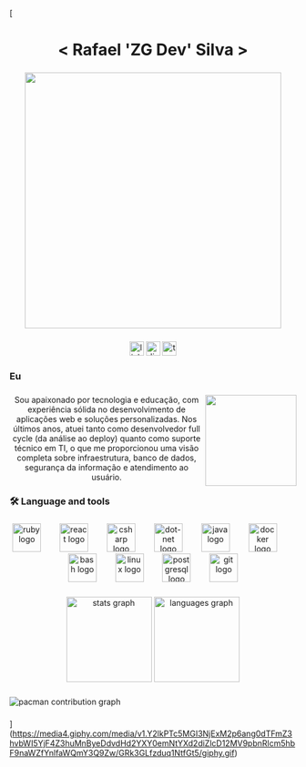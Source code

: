 [<h1 align="center">< Rafael 'ZG Dev' Silva ></h1>

###

<div align="center">
  <img height="450" src="https://media3.giphy.com/media/v1.Y2lkPTc5MGI3NjExM3g2anBsdW1vaXVjZzF0dWJnbmtrOGg1dWwyajgyOWtwbWhudndneSZlcD12MV9pbnRlcm5hbF9naWZfYnlfaWQmY3Q9Zw/FcqKy4Kj7XOK0hCW4g/giphy.gif"  />
</div>

###

<div align="center">
  <img src="https://img.shields.io/static/v1?message=LinkedIn&logo=linkedin&label=&color=0077B5&logoColor=white&labelColor=&style=for-the-badge" height="25" alt="linkedin logo"  />
  <img src="https://img.shields.io/static/v1?message=Discord&logo=discord&label=&color=7289DA&logoColor=white&labelColor=&style=for-the-badge" height="25" alt="discord logo"  />
  <img src="https://img.shields.io/static/v1?message=TryHackMe&logo=tryhackme&label=&color=88cc14&logoColor=white&labelColor=&style=for-the-badge" height="25" alt="tryhackme logo"  />
</div>

###

<h3 align="left">Eu</h3>

###

<img align="right" height="160" src="https://media2.giphy.com/media/v1.Y2lkPTc5MGI3NjExcm0zdHc4b2NjeTN2dW11ODcwMGVpbzlvYWRvN2huZHppY3lmeWYxdCZlcD12MV9pbnRlcm5hbF9naWZfYnlfaWQmY3Q9Zw/G5VEnkzWsZ5XvxsnXx/giphy.gif"  />

###

<p align="center">Sou apaixonado por tecnologia e educação, com experiência sólida no desenvolvimento de aplicações web e soluções personalizadas. Nos últimos anos, atuei tanto como desenvolvedor full cycle (da análise ao deploy) quanto como suporte técnico em TI, o que me proporcionou uma visão completa sobre infraestrutura, banco de dados, segurança da informação e atendimento ao usuário.</p>

###

<h3 align="left">🛠 Language and tools</h3>

###

<div align="center">
  <img src="https://cdn.jsdelivr.net/gh/devicons/devicon/icons/ruby/ruby-plain-wordmark.svg" height="50" alt="ruby logo"  />
  <img width="25" />
  <img src="https://cdn.jsdelivr.net/gh/devicons/devicon/icons/react/react-original.svg" height="50" alt="react logo"  />
  <img width="25" />
  <img src="https://cdn.jsdelivr.net/gh/devicons/devicon/icons/csharp/csharp-original.svg" height="50" alt="csharp logo"  />
  <img width="25" />
  <img src="https://cdn.jsdelivr.net/gh/devicons/devicon/icons/dot-net/dot-net-plain-wordmark.svg" height="50" alt="dot-net logo"  />
  <img width="25" />
  <img src="https://cdn.jsdelivr.net/gh/devicons/devicon/icons/java/java-original.svg" height="50" alt="java logo"  />
  <img width="25" />
  <img src="https://cdn.jsdelivr.net/gh/devicons/devicon/icons/docker/docker-plain-wordmark.svg" height="50" alt="docker logo"  />
  <img width="25" />
  <img src="https://cdn.simpleicons.org/gnubash/4EAA25" height="50" alt="bash logo"  />
  <img width="25" />
  <img src="https://cdn.jsdelivr.net/gh/devicons/devicon/icons/linux/linux-original.svg" height="50" alt="linux logo"  />
  <img width="25" />
  <img src="https://cdn.jsdelivr.net/gh/devicons/devicon/icons/postgresql/postgresql-plain-wordmark.svg" height="50" alt="postgresql logo"  />
  <img width="25" />
  <img src="https://cdn.jsdelivr.net/gh/devicons/devicon/icons/git/git-original.svg" height="50" alt="git logo"  />
</div>

###

<div align="center">
  <img src="https://github-readme-stats.vercel.app/api?username=Rafazg&hide_title=false&hide_rank=false&show_icons=true&include_all_commits=true&count_private=true&disable_animations=false&theme=dracula&locale=en&hide_border=false&order=1" height="150" alt="stats graph"  />
  <img src="https://github-readme-stats.vercel.app/api/top-langs?username=Rafazg&locale=en&hide_title=false&layout=compact&card_width=320&langs_count=5&theme=dracula&hide_border=false&order=2" height="150" alt="languages graph"  />
</div>

###

<picture>
  <source media="(prefers-color-scheme: dark)" srcset="https://raw.githubusercontent.com/Rafazg/Rafazg/output/pacman-contribution-graph-dark.svg">
  <source media="(prefers-color-scheme: light)" srcset="https://raw.githubusercontent.com/Rafazg/Rafazg/output/pacman-contribution-graph.svg">
  <img alt="pacman contribution graph" src="https://raw.githubusercontent.com/Rafazg/Rafazg/output/pacman-contribution-graph.svg">
</picture>

###
](https://media4.giphy.com/media/v1.Y2lkPTc5MGI3NjExM2p6ang0dTFmZ3hvbWI5YjF4Z3huMnByeDdvdHd2YXY0emNtYXd2diZlcD12MV9pbnRlcm5hbF9naWZfYnlfaWQmY3Q9Zw/GRk3GLfzduq1NtfGt5/giphy.gif)
